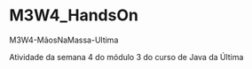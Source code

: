 # M3W4_HandsOn
M3W4-MãosNaMassa-Ultima

Atividade da semana 4 do módulo 3 do curso de Java da Última
